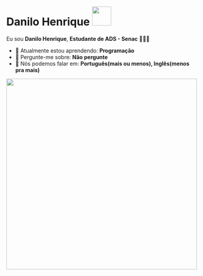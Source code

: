 # Danilo Henrique <img src="https://www.textures4photoshop.com/tex/thumbs/matrix-code-animation-gif-free-animated-background-716.gif" width="50px">

Eu sou <strong>Danilo Henrique</strong>, <strong>Estudante de ADS - Senac</strong> 👨🏻‍💻 

- 🚀 Atualmente estou aprendendo: <strong>Programação</strong> 
- 💬 Pergunte-me sobre: <strong>Não pergunte</strong>
- 📣 Nós podemos falar em: <strong>Português(mais ou menos), Inglês(menos pra mais)</strong>


<img src="https://www.textures4photoshop.com/tex/thumbs/matrix-code-animation-gif-free-animated-background-716.gif" width="500px">

<div align="center">

